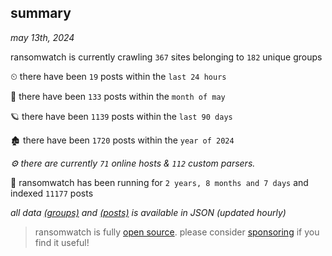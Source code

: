 
## summary
_may 13th, 2024_

ransomwatch is currently crawling `367` sites belonging to `182` unique groups

⏲ there have been `19` posts within the `last 24 hours`

🦈 there have been `133` posts within the `month of may`

🪐 there have been `1139` posts within the `last 90 days`

🏚 there have been `1720` posts within the `year of 2024`

_⚙️ there are currently `71` online hosts & `112` custom parsers._

🦕 ransomwatch has been running for `2 years, 8 months and 7 days` and indexed `11177` posts

_all data  [(groups)](http://ransomwhat.telemetry.ltd/groups) and [(posts)](http://ransomwhat.telemetry.ltd/posts) is available in JSON (updated hourly)_

> ransomwatch is fully [open source](https://github.com/joshhighet/ransomwatch#ransomwatch--). please consider [sponsoring](https://github.com/sponsors/joshhighet) if you find it useful!
